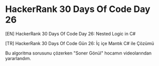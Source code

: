 # HackerRank 30 Days Of Code Day 26


[EN] HackerRank 30 Days Of Code Day 26: Nested Logic in C# 


[TR] HackerRank 30 Days Of Code Gün 26: İç içe Mantık C# ile Çözümü


Bu algoritma sorusunu çözerken "Soner Gönül" hocamın videolarından yararlandım.
